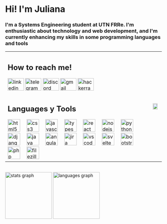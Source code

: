 <h1 align="left">Hi! I'm Juliana</h1>

###

<div clear="both"> </div>

<h3 align="left">I'm a Systems Engineering student at UTN FRRe. I'm enthusiastic about technology and web development, and I'm currently enhancing my skills in some programming languages and tools</h3>

<table>
    <tbody>            
            <tr>
              <td>
                <div>
                  <h2 align="left">How to reach me!</h2>
                  <div align="left">
                    <img src="https://raw.githubusercontent.com/maurodesouza/profile-readme-generator/master/src/assets/icons/social/linkedin/default.svg"                     width="52" height="40" alt="linkedin logo"  />
                    <img src="https://raw.githubusercontent.com/maurodesouza/profile-readme-generator/master/src/assets/icons/social/telegram/default.svg"                     width="52" height="40" alt="telegram logo"  />
                    <img src="https://raw.githubusercontent.com/maurodesouza/profile-readme-generator/master/src/assets/icons/social/discord/default.svg"                     width="52" height="40" alt="discord logo"  />
                    <img src="https://raw.githubusercontent.com/maurodesouza/profile-readme-generator/master/src/assets/icons/social/gmail/default.svg"                       width="52" height="40" alt="gmail logo"  />
                    <img src="https://raw.githubusercontent.com/maurodesouza/profile-readme-generator/master/src/assets/icons/social/hackerrank/default.svg"                  width="52" height="40" alt="hackerrank logo"  />
                  </div>
              </div> 
              </td>
                <td rowspan=8 align="center"><img align="left" height="80%" src="https://i.giphy.com/media/v1.Y2lkPTc5MGI3NjExeWl3ejhodWM5dW45aXk0cG84NXllYjdyMm8zdW4wYWdrczJieWFxNSZlcD12MV9pbnRlcm5hbF9naWZfYnlfaWQmY3Q9Zw/QDjpIL6oNCVZ4qzGs7/giphy.gif">
              </td>
            </tr> 
            <tr> 
              <td>
                <div> 
                  <h2> Languages y Tools </h2> 
                  <div align="left">
                    <img src="https://cdn.jsdelivr.net/gh/devicons/devicon/icons/html5/html5-original.svg" height="40" alt="html5 logo"  />
                    <img width="12" />
                    <img src="https://cdn.jsdelivr.net/gh/devicons/devicon/icons/css3/css3-original.svg" height="40" alt="css3 logo"  />
                    <img width="12" />
                    <img src="https://cdn.jsdelivr.net/gh/devicons/devicon/icons/javascript/javascript-original.svg" height="40" alt="javascript logo"  />
                    <img width="12" />
                    <img src="https://cdn.jsdelivr.net/gh/devicons/devicon/icons/typescript/typescript-original.svg" height="40" alt="typescript logo"  />
                    <img width="12" />
                    <img src="https://cdn.jsdelivr.net/gh/devicons/devicon/icons/react/react-original.svg" height="40" alt="react logo"  />
                    <img width="12" />
                    <img src="https://cdn.jsdelivr.net/gh/devicons/devicon/icons/nodejs/nodejs-original.svg" height="40" alt="nodejs logo"  />
                    <img width="12" />
                    <img src="https://cdn.jsdelivr.net/gh/devicons/devicon/icons/python/python-original.svg" height="40" alt="python logo"  />
                    <img width="12" />
                    <img src="https://cdn.jsdelivr.net/gh/devicons/devicon/icons/django/django-plain.svg" height="40" alt="django logo"  />
                    <img width="12" />
                    <img src="https://cdn.jsdelivr.net/gh/devicons/devicon/icons/java/java-original.svg" height="40" alt="java logo"  />
                    <img width="12" />
                    <img src="https://cdn.jsdelivr.net/gh/devicons/devicon/icons/angularjs/angularjs-original.svg" height="40" alt="angularjs logo"  />
                    <img width="12" />
                    <img src="https://cdn.jsdelivr.net/gh/devicons/devicon/icons/jira/jira-original.svg" height="40" alt="jira logo"  />
                    <img width="12" />
                    <img src="https://cdn.jsdelivr.net/gh/devicons/devicon/icons/vscode/vscode-original.svg" height="40" alt="vscode logo"  />
                    <img width="12" />
                    <img src="https://cdn.jsdelivr.net/gh/devicons/devicon/icons/svelte/svelte-original.svg" height="40" alt="svelte logo"  />
                    <img width="12" />
                    <img src="https://cdn.jsdelivr.net/gh/devicons/devicon/icons/bootstrap/bootstrap-original.svg" height="40" alt="bootstrap logo"  />
                    <img width="12" />
                    <img src="https://cdn.jsdelivr.net/gh/devicons/devicon/icons/php/php-original.svg" height="40" alt="php logo"  />
                    <img width="12" />
                    <img src="https://cdn.jsdelivr.net/gh/devicons/devicon/icons/filezilla/filezilla-plain.svg" height="40" alt="filezilla logo"  />
                  </div> 
                </div>
              </td>
            </tr>
      </tbody>
</table>

<br clear="both">

<div align="left">
  <img src="https://github-readme-stats.vercel.app/api?username=juli-sz&hide_title=false&hide_rank=true&show_icons=true&include_all_commits=true&count_private=true&disable_animations=false&theme=tokyonight&locale=en&hide_border=true&order=1&custom_title=Stats" height="150" alt="stats graph"  />
  <img src="https://github-readme-stats.vercel.app/api/top-langs?username=juli-sz&locale=en&hide_title=false&layout=compact&card_width=320&langs_count=5&theme=tokyonight&hide_border=true&order=2" height="150" alt="languages graph"  />
</div>
